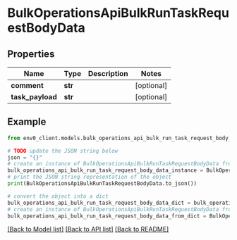 # BulkOperationsApiBulkRunTaskRequestBodyData


## Properties

Name | Type | Description | Notes
------------ | ------------- | ------------- | -------------
**comment** | **str** |  | [optional] 
**task_payload** | **str** |  | [optional] 

## Example

```python
from env0_client.models.bulk_operations_api_bulk_run_task_request_body_data import BulkOperationsApiBulkRunTaskRequestBodyData

# TODO update the JSON string below
json = "{}"
# create an instance of BulkOperationsApiBulkRunTaskRequestBodyData from a JSON string
bulk_operations_api_bulk_run_task_request_body_data_instance = BulkOperationsApiBulkRunTaskRequestBodyData.from_json(json)
# print the JSON string representation of the object
print(BulkOperationsApiBulkRunTaskRequestBodyData.to_json())

# convert the object into a dict
bulk_operations_api_bulk_run_task_request_body_data_dict = bulk_operations_api_bulk_run_task_request_body_data_instance.to_dict()
# create an instance of BulkOperationsApiBulkRunTaskRequestBodyData from a dict
bulk_operations_api_bulk_run_task_request_body_data_from_dict = BulkOperationsApiBulkRunTaskRequestBodyData.from_dict(bulk_operations_api_bulk_run_task_request_body_data_dict)
```
[[Back to Model list]](../README.md#documentation-for-models) [[Back to API list]](../README.md#documentation-for-api-endpoints) [[Back to README]](../README.md)


